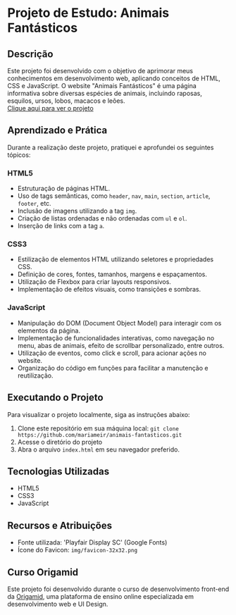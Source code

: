 # Projeto de Estudo: Animais Fantásticos

## Descrição
Este projeto foi desenvolvido com o objetivo de aprimorar meus conhecimentos em desenvolvimento web, aplicando conceitos de HTML, CSS e JavaScript. O website "Animais Fantásticos" é uma página informativa sobre diversas espécies de animais, incluindo raposas, esquilos, ursos, lobos, macacos e leões.
<br>
[Clique aqui para ver o projeto](https://mariameir.github.io/animais-fantasticos/)

## Aprendizado e Prática
Durante a realização deste projeto, pratiquei e aprofundei os seguintes tópicos:

### HTML5
- Estruturação de páginas HTML.
- Uso de tags semânticas, como `header`, `nav`, `main`, `section`, `article`, `footer`, etc.
- Inclusão de imagens utilizando a tag `img`.
- Criação de listas ordenadas e não ordenadas com `ul` e `ol`.
- Inserção de links com a tag `a`.

### CSS3
- Estilização de elementos HTML utilizando seletores e propriedades CSS.
- Definição de cores, fontes, tamanhos, margens e espaçamentos.
- Utilização de Flexbox para criar layouts responsivos.
- Implementação de efeitos visuais, como transições e sombras.

### JavaScript
- Manipulação do DOM (Document Object Model) para interagir com os elementos da página.
- Implementação de funcionalidades interativas, como navegação no menu, abas de animais, efeito de scrollbar personalizado, entre outros.
- Utilização de eventos, como click e scroll, para acionar ações no website.
- Organização do código em funções para facilitar a manutenção e reutilização.

## Executando o Projeto
Para visualizar o projeto localmente, siga as instruções abaixo:

1. Clone este repositório em sua máquina local:
   `git clone https://github.com/mariameir/animais-fantasticos.git`
2. Acesse o diretório do projeto
3. Abra o arquivo `index.html` em seu navegador preferido.

## Tecnologias Utilizadas
- HTML5
- CSS3
- JavaScript

## Recursos e Atribuições
- Fonte utilizada: 'Playfair Display SC' (Google Fonts)
- Ícone do Favicon: `img/favicon-32x32.png`

## Curso Origamid
Este projeto foi desenvolvido durante o curso de desenvolvimento front-end da [Origamid](www.origamid.com), uma plataforma de ensino online especializada em desenvolvimento web e UI Design.
